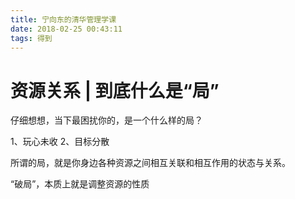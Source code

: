 ```yaml
---
title: 宁向东的清华管理学课
date: 2018-02-25 00:43:11
tags: 得到
---
```


# 资源关系 | 到底什么是“局”

仔细想想，当下最困扰你的，是一个什么样的局？

1、玩心未收
2、目标分散

所谓的局，就是你身边各种资源之间相互关联和相互作用的状态与关系。

“破局”，本质上就是调整资源的性质